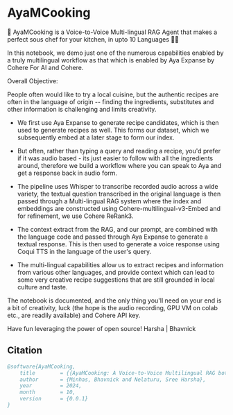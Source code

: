 # AyaMCooking
🍳 AyaMCooking is a Voice-to-Voice Multi-lingual RAG Agent that makes a perfect sous chef for your kitchen, in upto 10 Languages 🤌🤗

In this notebook, we demo just one of the numerous capabilities enabled by a truly multilingual workflow as that which is enabled by Aya Expanse by Cohere For AI and Cohere.

Overall Objective:

People often would like to try a local cuisine, but the authentic recipes are often in the language of origin -- finding the ingredients, substitutes and other information is challenging and limits creativity.

- We first use Aya Expanse to generate recipe candidates, which is then used to generate recipes as well. This forms our dataset, which we subsequently embed at a later stage to form our index.

- But often, rather than typing a query and reading a recipe, you'd prefer if it was audio based - its just easier to follow with all the ingredients around, therefore we build a workflow where you can speak to Aya and get a response back in audio form.

- The pipeline uses Whisper to transcribe recorded audio across a wide variety, the textual question transcribed in the original language is then passed through a Multi-lingual RAG system where the index and embeddings are constructed using Cohere-multilingual-v3-Embed and for refinement, we use Cohere ReRank3.

- The context extract from the RAG, and our prompt, are combined with the language code and passed through Aya Expanse to generate a textual response. This is then used to generate a voice response using Coqui TTS in the language of the user's query.

- The multi-lingual capabilities allow us to extract recipes and information from various other languages, and provide context which can lead to some very creative recipe suggestions that are still grounded in local culture and taste.

The notebook is documented, and the only thing you'll need on your end is a bit of creativity, luck (the hope is the audio recording, GPU VM on colab etc., are readily available) and Cohere API key.

Have fun leveraging the power of open source!
Harsha | Bhavnick

## Citation 
```bibtex
@software{AyaMCooking,
    title        = {{AyaMCooking: A Voice-to-Voice Multilingual RAG bot for Cooking}},
    author       = {Minhas, Bhavnick and Nelaturu, Sree Harsha},
    year         = 2024,
    month        = 10,
    version      = {0.0.1}
}
```
